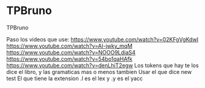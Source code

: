 # TPBruno
TPBruno

Paso los videos que use:
https://www.youtube.com/watch?v=02KFgVgKdwI
https://www.youtube.com/watch?v=AI-jwky_mqM
https://www.youtube.com/watch?v=NOOO9LdiaS4
https://www.youtube.com/watch?v=54bo1qaHAfk
https://www.youtube.com/watch?v=denLhiT2egw
Los tokens que hay te los dice el libro, y las gramaticas mas o menos tambien
Usar el que dice new test
El que tiene la extension .l es el lex y .y es el yacc
